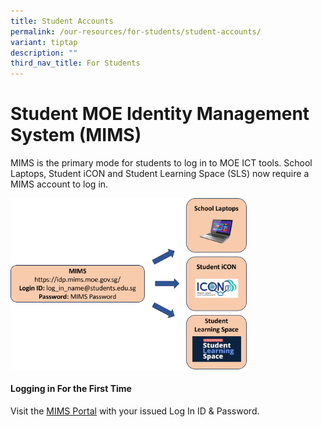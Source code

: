 ```yaml
---
title: Student Accounts
permalink: /our-resources/for-students/student-accounts/
variant: tiptap
description: ""
third_nav_title: For Students
---
```

<h1>Student MOE Identity Management System (MIMS)</h1>
<p></p>
<p>MIMS is the primary mode for students to log in to MOE ICT tools. School
Laptops, Student iCON and Student Learning Space (SLS) now require a MIMS
account to log in.</p>
<p></p>
<p></p>
<div class="isomer-image-wrapper">
<img style="width: 75%;" height="auto" width="100%" alt="" src="/images/For Students/MIMS_Image_1.png">
</div>
<p></p>
<h4>Logging in For the First Time</h4>
<p>Visit the <a href="https://idp.mims.moe.gov.sg/" rel="noopener noreferrer nofollow" target="_blank">MIMS Portal</a> with
your issued Log In ID &amp; Password.</p>
<p></p>